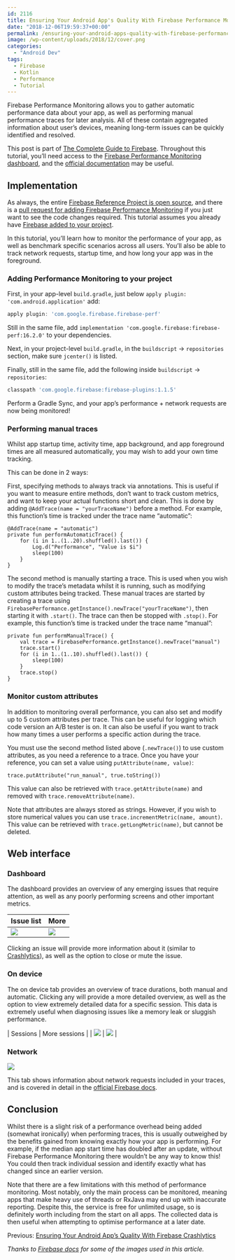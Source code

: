 ```yaml
---
id: 2116
title: Ensuring Your Android App's Quality With Firebase Performance Monitoring
date: "2018-12-06T19:59:37+00:00"
permalink: /ensuring-your-android-apps-quality-with-firebase-performance-monitoring/
image: /wp-content/uploads/2018/12/cover.png
categories:
  - "Android Dev"
tags:
  - Firebase
  - Kotlin
  - Performance
  - Tutorial
---
```


Firebase Performance Monitoring allows you to gather automatic performance data about your app, as well as performing manual performance traces for later analysis. All of these contain aggregated information about user’s devices, meaning long-term issues can be quickly identified and resolved.

This post is part of [The Complete Guide to Firebase](https://blog.jakelee.co.uk/search/?q=firebase). Throughout this tutorial, you’ll need access to the [Firebase Performance Monitoring dashboard](https://console.firebase.google.com/u/0/project/_/performance), and the [official documentation](https://firebase.google.com/docs/perf-mon/get-started-android) may be useful.

## Implementation

As always, the entire [Firebase Reference Project is open source](https://github.com/JakeSteam/FirebaseReference), and there is a [pull request for adding Firebase Performance Monitoring](https://github.com/JakeSteam/FirebaseReference/pull/11) if you just want to see the code changes required. This tutorial assumes you already have [Firebase added to your project](/adding-firebase-to-an-android-project/).

In this tutorial, you’ll learn how to monitor the performance of your app, as well as benchmark specific scenarios across all users. You’ll also be able to track network requests, startup time, and how long your app was in the foreground.

### Adding Performance Monitoring to your project

First, in your app-level `build.gradle`, just below `apply plugin: 'com.android.application'` add:

```groovy
apply plugin: 'com.google.firebase.firebase-perf'
```

Still in the same file, add `implementation 'com.google.firebase:firebase-perf:16.2.0'` to your dependencies.

Next, in your project-level `build.gradle`, in the `buildscript` -&gt; `repositories` section, make sure `jcenter()` is listed.

Finally, still in the same file, add the following inside `buildscript` -&gt; `repositories`:

```groovy
classpath 'com.google.firebase:firebase-plugins:1.1.5'
```

Perform a Gradle Sync, and your app’s performance + network requests are now being monitored!

### Performing manual traces

Whilst app startup time, activity time, app background, and app foreground times are all measured automatically, you may wish to add your own time tracking.

This can be done in 2 ways:

First, specifying methods to always track via annotations. This is useful if you want to measure entire methods, don’t want to track custom metrics, and want to keep your actual functions short and clean. This is done by adding `@AddTrace(name = "yourTraceName")` before a method. For example, this function’s time is tracked under the trace name “automatic”:

```
@AddTrace(name = "automatic")
private fun performAutomaticTrace() {
    for (i in 1..(1..20).shuffled().last()) {
        Log.d("Performance", "Value is $i")
        sleep(100)
    }
}
```

The second method is manually starting a trace. This is used when you wish to modify the trace’s metadata whilst it is running, such as modifying custom attributes being tracked. These manual traces are started by creating a trace using `FirebasePerformance.getInstance().newTrace("yourTraceName")`, then starting it with `.start()`. The trace can then be stopped with `.stop()`. For example, this function’s time is tracked under the trace name “manual”:

```
private fun performManualTrace() {
    val trace = FirebasePerformance.getInstance().newTrace("manual")
    trace.start()
    for (i in 1..(1..10).shuffled().last()) {
        sleep(100)
    }
    trace.stop()
}
```

### Monitor custom attributes

In addition to monitoring overall performance, you can also set and modify up to 5 custom attributes per trace. This can be useful for logging which code version an A/B tester is on. It can also be useful if you want to track how many times a user performs a specific action during the trace.

You must use the second method listed above (`.newTrace()`) to use custom attributes, as you need a reference to a trace. Once you have your reference, you can set a value using `putAttribute(name, value)`:

```
trace.putAttribute("run_manual", true.toString())
```

This value can also be retrieved with `trace.getAttribute(name)` and removed with `trace.removeAttribute(name)`.

Note that attributes are always stored as strings. However, if you wish to store numerical values you can use `trace.incrementMetric(name, amount)`. This value can be retrieved with `trace.getLongMetric(name)`, but cannot be deleted.

## Web interface

### Dashboard

The dashboard provides an overview of any emerging issues that require attention, as well as any poorly performing screens and other important metrics.

| Issue list                                                                                                      | More                                                                                                |
| --------------------------------------------------------------------------------------------------------------- | --------------------------------------------------------------------------------------------------- |
| [![](/wp-content/uploads/2018/12/perf-mon-issue-list.png)](/wp-content/uploads/2018/12/perf-mon-issue-list.png) | [![](/wp-content/uploads/2018/12/perf-mon-more.png)](/wp-content/uploads/2018/12/perf-mon-more.png) |

Clicking an issue will provide more information about it (similar to [Crashlytics](/ensuring-your-android-apps-quality-with-firebase-crashlytics/)), as well as the option to close or mute the issue.

### On device

The on device tab provides an overview of trace durations, both manual and automatic. Clicking any will provide a more detailed overview, as well as the option to view extremely detailed data for a specific session. This data is extremely useful when diagnosing issues like a memory leak or sluggish performance.

| Sessions | More sessions |
| [![](/wp-content/uploads/2018/12/perf-mon-sessions-further.png)](/wp-content/uploads/2018/12/perf-mon-sessions-further.png) | [![](/wp-content/uploads/2018/12/perf-mon-sessions.png)](/wp-content/uploads/2018/12/perf-mon-sessions.png) |

### Network

[![](/wp-content/uploads/2018/12/perf-mon-network.png)](/wp-content/uploads/2018/12/perf-mon-network.png)

This tab shows information about network requests included in your traces, and is covered in detail in the [official Firebase docs](https://firebase.google.com/docs/perf-mon/get-started-android#manual-network).

## Conclusion

Whilst there is a slight risk of a performance overhead being added (somewhat ironically) when performing traces, this is usually outweighed by the benefits gained from knowing exactly how your app is performing. For example, if the median app start time has doubled after an update, without Firebase Performance Monitoring there wouldn’t be any way to know this! You could then track individual session and identify exactly what has changed since an earlier version.

Note that there are a few limitations with this method of performance monitoring. Most notably, only the main process can be monitored, meaning apps that make heavy use of threads or RxJava may end up with inaccurate reporting. Despite this, the service is free for unlimited usage, so is definitely worth including from the start on all apps. The collected data is then useful when attempting to optimise performance at a later date.

Previous: [Ensuring Your Android App’s Quality With Firebase Crashlytics](/ensuring-your-android-apps-quality-with-firebase-crashlytics/)

_Thanks to [Firebase docs](https://firebase.google.com/docs/) for some of the images used in this article._
